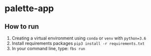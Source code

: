 # palette-app

## How to run
1. Creating a virtual environment using `conda` or `venv` with `python=3.6`
2. Install requirements packages `pip3 install -r requirements.txt`
3. In your command line, type: `fbs run`